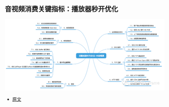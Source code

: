## 音视频消费关键指标：播放器秒开优化

![](./imgs/img_2.png)

- [原文](https://mp.weixin.qq.com/s?__biz=MjM5MTkxOTQyMQ==&mid=2257487092&idx=1&sn=8585840d39805b43fb7cab28a66d9d42&scene=21#wechat_redirect)